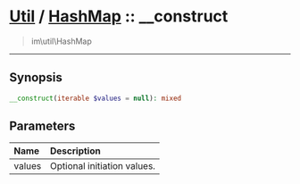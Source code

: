 # [Util](Util.md) / [HashMap](Util-HashMap.md) :: __construct
 > im\util\HashMap
____

## Synopsis
```php
__construct(iterable $values = null): mixed
```

## Parameters
| Name | Description |
| :--- | :---------- |
| values | Optional initiation values. |
